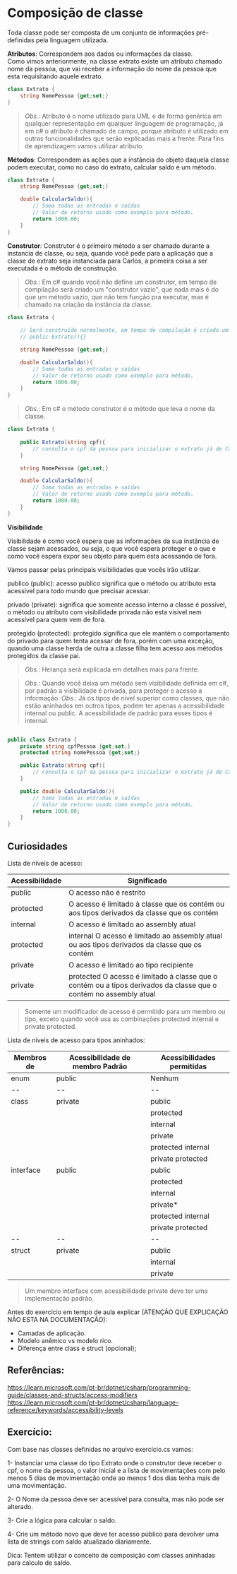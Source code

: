 # Composição de classe

Toda classe pode ser composta de um conjunto de informações pré-definidas pela linguagem utilizada.

**Atributos**: Correspondem aos dados ou informações da classe. <br/>
Como vimos anteriormente, na classe extrato existe um atributo chamado nome da pessoa, que vai receber a informação do nome da pessoa que esta requisitando aquele extrato.

```csharp
class Extrato {
    string NomePessoa {get;set;}
}
```

> *Obs.:* Atributo é o nome utilizado para UML e de forma genérica em qualquer representação em qualquer linguagem de programação, já em c# o atributo é chamado de campo, porque atributo é utilizado em outras funcionalidades que serão explicadas mais a frente. Para fins de aprendizagem vamos utilizar atributo.

**Métodos**: Correspondem as ações que a instância do objeto daquela classe podem executar, como no caso do extrato, calcular saldo é um método.

```csharp
class Extrato {
    string NomePessoa {get;set;}

    double CalcularSaldo(){
        // Soma todas as entradas e saídas
        // Valor de retorno usado como exemplo para método.
        return 1000.00;
    }
}
```

**Construtor**: Construtor é o primeiro método a ser chamado durante a instancia de classe, ou seja, quando você pede para a aplicação que a classe de extrato seja instanciada para Carlos, a primeira coisa a ser executada é o método de construção.

> *Obs.:* Em c# quando você não define um construtor, em tempo de compilação será criado um "construtor vazio", que nada mais é do que um método vazio, que não tem função pra executar, mas é chamado na criação da instância da classe.

```csharp
class Extrato {
    
    // Será construído normalmente, em tempo de compilação é criado um construtor vazio
    // public Extrato(){}

    string NomePessoa {get;set;}

    double CalcularSaldo(){
        // Soma todas as entradas e saídas
        // Valor de retorno usado como exemplo para método.
        return 1000.00;
    }
}
```

> *Obs.:* Em c# o método construtor é o método que leva o nome da classe.

```csharp
class Extrato {
    
    public Extrato(string cpf){
        // consulta o cpf da pessoa para inicializar o extrato já de Carlos ou Marcos
    }

    string NomePessoa {get;set;}

    double CalcularSaldo(){
        // Soma todas as entradas e saídas
        // Valor de retorno usado como exemplo para método.
        return 1000.00;
    }
}
```


**Visibilidade**

Visibilidade é como você espera que as informações da sua instância de classe sejam acessados, ou seja, o que você espera proteger e o que e como você espera expor seu objeto para quem esta acessando de fora.

Vamos passar pelas principais visibilidades que vocês irão utilizar.

publico (public): acesso publico significa que o método ou atributo esta acessível para todo mundo que precisar acessar.

privado (private): significa que somente acesso interno a classe é possível, o método ou atributo com visibilidade privada não esta visível nem acessível para quem vem de fora.

protegido (protected): protegido significa que ele mantém o comportamento do privado para quem tenta acessar de fora, porém com uma exceção, quando uma classe herda de outra a classe filha tem acesso aos métodos protegidos da classe pai.

> *Obs.:*  Herança será explicada em detalhes mais para frente.

> *Obs.:* Quando você deixa um método sem visibilidade definida em c#, por padrão a visibilidade é privada, para proteger o acesso a informação.
> *Obs.:* Já os tipos de nível superior como classes, que não estão aninhados em outros tipos, podem ter apenas a acessibilidade internal ou public. A acessibilidade de padrão para esses tipos é internal.

```csharp

public class Extrato {
    private string cpfPessoa {get;set;}
    protected string nomePessoa {get;set;}

    public Extrato(string cpf){
        // consulta o cpf da pessoa para inicializar o extrato já de Carlos ou Marcos
    }

    public double CalcularSaldo(){
        // Soma todas as entradas e saídas
        // Valor de retorno usado como exemplo para método.
        return 1000.00;
    }
}

```

## Curiosidades

Lista de níveis de acesso:

| Acessibilidade | Significado |
|--|--|
| public |	O acesso não é restrito|
| protected |	O acesso é limitado à classe que os contém ou aos tipos derivados da classe que os contém|
| internal |	O acesso é limitado ao assembly atual|
| protected | internal	O acesso é limitado ao assembly atual ou aos tipos derivados da classe que os contém|
| private |	O acesso é limitado ao tipo recipiente|
| private | protected	O acesso é limitado à classe que o contém ou a tipos derivados da classe que o contém no assembly atual|

> Somente um modificador de acesso é permitido para um membro ou tipo, exceto quando você usa as combinações protected internal e private protected.

Lista de níveis de acesso para tipos aninhados:

| Membros de | Acessibilidade de membro Padrão | Acessibilidades permitidas |
|--|--|--|
|enum|	public|	Nenhum|
|--|--|--|
|class|	private|	public|
|||protected|
|||internal|
|||private|
|||protected internal|
|||private protected|
|interface|	public|	public|
|||protected|
|||internal|
|||private*|
|||protected internal|
|||private protected|
|--|--|--|
|struct|	private|	public|
|||internal|
|||private|

> Um membro interface com acessibilidade private deve ter uma implementação padrão.

Antes do exercício em tempo de aula explicar (ATENÇÃO QUE EXPLICAÇÃO NÃO ESTA NA DOCUMENTAÇÃO):

- Camadas de aplicação.
- Modelo anêmico vs modelo rico.
- Diferença entre class e struct (opcional);

## Referências:
https://learn.microsoft.com/pt-br/dotnet/csharp/programming-guide/classes-and-structs/access-modifiers </br>
https://learn.microsoft.com/pt-br/dotnet/csharp/language-reference/keywords/accessibility-levels

## Exercício:

Com base nas classes definidas no arquivo exercício.cs vamos:

1- Instanciar uma classe do tipo Extrato onde o construtor deve receber o cpf, o nome da pessoa, o valor inicial e a lista de movimentações com pelo menos 5 dias de movimentação onde ao menos 1 dos dias tenha mais de uma movimentação.

2- O Nome da pessoa deve ser acessível para consulta, mas não pode ser alterado.

3- Crie a lógica para calcular o saldo.

4- Crie um método novo que deve ter acesso público para devolver uma lista de strings com saldo atualizado diariamente.

Dica: Tentem utilizar o conceito de composição com classes aninhadas para calculo de saldo.